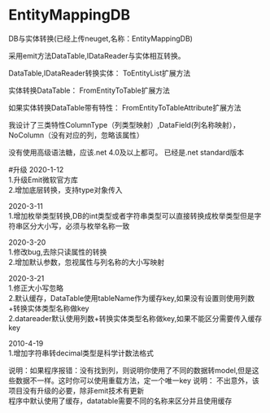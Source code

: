 # EntityMappingDB
DB与实体转换(已经上传neuget,名称：EntityMappingDB)

采用emit方法DataTable,IDataReader与实体相互转换。

DataTable,IDataReader转换实体：
ToEntityList扩展方法

实体转换DataTable：
FromEntityToTable扩展方法

如果实体转换DataTable带有特性：
FromEntityToTableAttribute扩展方法

我设计了三类特性ColumnType（列类型映射）,DataField(列名称映射），NoColumn（没有对应的列，忽略该属性）  

没有使用高级语法糖，应该.net 4.0及以上都可。
已经是.net standard版本

#升级
2020-1-12  
1.升级Emit微软官方库  
2.增加底层转换，支持type对象传入  

2020-3-11  
1.增加枚举类型转换,DB的int类型或者字符串类型可以直接转换成枚举类型但是字符串区分大小写，必须与枚举名称一致  

2020-3-20  
1.修改bug,去除只读属性的转换  
2.增加默认参数，忽视属性与列名称的大小写映射   

  
2020-3-21  
1.修正大小写忽略  
2.默认缓存，DataTable使用tableName作为缓存key,如果没有设置则使用列数+转换实体类型名称做key  
2.datareader默认使用列数+转换实体类型名称做key,如果不能区分需要传入缓存key
 

2010-4-19  
1.增加字符串转decimal类型是科学计数法格式

说明：如果程序报错：没有找到列，则说明你使用了不同的数据转model,但是这些数据不一样。这时你可以使用重载方法，定一个唯一key
说明：
不出意外，该项目没有升级的必要，除非emit技术有更新  
程序中默认使用了缓存，datatable需要不同的名称来区分并且使用缓存

